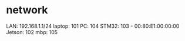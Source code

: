 # network

LAN: 192.168.1.1/24
laptop: 101
PC: 104
STM32: 103 -  00:80:E1:00:00:00
Jetson: 102
mbp: 105
